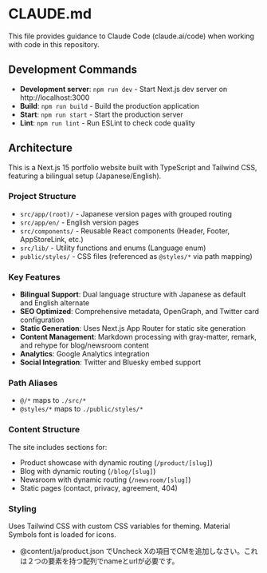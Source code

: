 # CLAUDE.md

This file provides guidance to Claude Code (claude.ai/code) when working with code in this repository.

## Development Commands

- **Development server**: `npm run dev` - Start Next.js dev server on http://localhost:3000
- **Build**: `npm run build` - Build the production application
- **Start**: `npm run start` - Start the production server
- **Lint**: `npm run lint` - Run ESLint to check code quality

## Architecture

This is a Next.js 15 portfolio website built with TypeScript and Tailwind CSS, featuring a bilingual setup (Japanese/English).

### Project Structure

- `src/app/(root)/` - Japanese version pages with grouped routing
- `src/app/en/` - English version pages
- `src/components/` - Reusable React components (Header, Footer, AppStoreLink, etc.)
- `src/lib/` - Utility functions and enums (Language enum)
- `public/styles/` - CSS files (referenced as `@styles/*` via path mapping)

### Key Features

- **Bilingual Support**: Dual language structure with Japanese as default and English alternate
- **SEO Optimized**: Comprehensive metadata, OpenGraph, and Twitter card configuration
- **Static Generation**: Uses Next.js App Router for static site generation
- **Content Management**: Markdown processing with gray-matter, remark, and rehype for blog/newsroom content
- **Analytics**: Google Analytics integration
- **Social Integration**: Twitter and Bluesky embed support

### Path Aliases

- `@/*` maps to `./src/*`
- `@styles/*` maps to `./public/styles/*`

### Content Structure

The site includes sections for:
- Product showcase with dynamic routing (`/product/[slug]`)
- Blog with dynamic routing (`/blog/[slug]`)
- Newsroom with dynamic routing (`/newsroom/[slug]`)
- Static pages (contact, privacy, agreement, 404)

### Styling

Uses Tailwind CSS with custom CSS variables for theming. Material Symbols font is loaded for icons.
- @content/ja/product.json でUncheck Xの項目でCMを追加しなさい。これは２つの要素を持つ配列でnameとurlが必要です。